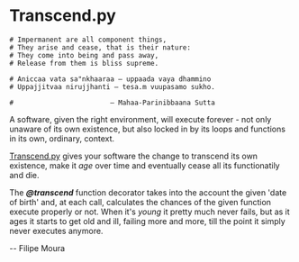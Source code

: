 # Transcend.py

    # Impermanent are all component things,
    # They arise and cease, that is their nature:
    # They come into being and pass away,
    # Release from them is bliss supreme.
    
    # Aniccaa vata sa"nkhaaraa — uppaada vaya dhammino
    # Uppajjitvaa nirujjhanti — tesa.m vuupasamo sukho.
    
    #                        — Mahaa-Parinibbaana Sutta


A software, given the right environment, will execute forever - not only unaware of its own existence, but also locked in by its loops and functions in its own, ordinary, context.


[Transcend.py](https://github.com/vapordecachoeira/transcend.git) gives your software the change to transcend its own existence, make it _age_ over time and eventually cease all its functionatily and die.


The _**@transcend**_ function decorator takes into the account the given 'date of birth' and, at each call, calculates the chances of the given function execute properly or not. When it's _young_ it pretty much never fails, but as it ages it starts to get old and ill, failing more and more, till the point it simply never executes anymore.


-- Filipe Moura